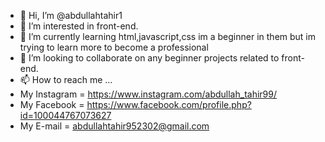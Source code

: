 - 👋 Hi, I’m @abdullahtahir1
- 👀 I’m interested in front-end.
- 🌱 I’m currently learning html,javascript,css im a beginner in them but im trying to learn more to become a professional
- 💞️ I’m looking to collaborate on any beginner projects related to front-end.
- 📫 How to reach me ...
- My Instagram = https://www.instagram.com/abdullah_tahir99/
- My Facebook = https://www.facebook.com/profile.php?id=100044767073627
- My E-mail = abdullahtahir952302@gmail.com 

<!---
abdullahtahir1/abdullahtahir1 is a ✨ special ✨ repository because its `README.md` (this file) appears on your GitHub profile.
You can click the Preview link to take a look at your changes.
--->
